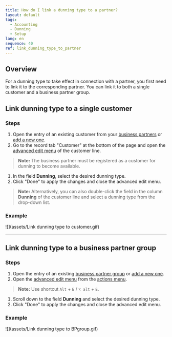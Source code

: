 ```yaml
---
title: How do I link a dunning type to a partner?
layout: default
tags:
  - Accounting
  - Dunning
  - Setup
lang: en
sequence: 40
ref: link_dunning_type_to_partner
---
```


## Overview
For a dunning type to take effect in connection with a partner, you first need to link it to the corresponding partner. You can link it to both a single customer and a business partner group.

## Link dunning type to a single customer

### Steps
1. Open the entry of an existing customer from your [business partners](Menu) or [add a new one](New_business_partner_customer).
1. Go to the record tab "Customer" at the bottom of the page and open the [advanced edit menu](Open_AdvancedEditTab) of the customer line.
 >**Note:** The business partner must be registered as a customer for dunning to become available.

1. In the field **Dunning**, select the desired dunning type.
1. Click "Done" to apply the changes and close the advanced edit menu.
 >**Note:** Alternatively, you can also double-click the field in the column **Dunning** of the customer line and select a dunning type from the drop-down list.

### Example
![](assets/Link dunning type to customer.gif)

---

## Link dunning type to a business partner group

### Steps
1. Open the entry of an existing [business partner group](Menu) or [add a new one](New_Business_Partner_Group).
1. Open the [advanced edit menu](ViewModes) from the [actions menu](StartAction).
 >**Note:** Use shortcut `Alt` + `E` / `⌥ alt` + `E`.

1. Scroll down to the field **Dunning** and select the desired dunning type.
1. Click "Done" to apply the changes and close the advanced edit menu.

### Example
![](assets/Link dunning type to BPgroup.gif)
